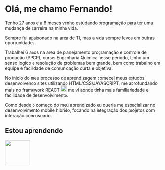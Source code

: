 
# Olá, me chamo Fernando!

Tenho 27 anos e a 6 meses venho estudando programação para ter uma mudança de carreira na minha vida.

Sempre fui apaixonado na area de TI, mas a vida sempre levou em outras oportunidades.

Trabalhei 6 anos na area de planejamento programação e controle de producão (PPCP), cursei Engenharia Quimica nesse periodo, tenho um senso logico e resolução de problemas bem grande, bem como trabalho em equipe e facilidade de comunicação curta e objetiva.

No inicio do meu processo de aprendizagem comecei meus estudos desenvolvendo sites utilizando HTML/CSS/JAVASCRIPT, me aprofundando mais no framework REACT <img src="https://cdn.jsdelivr.net/gh/devicons/devicon/icons/react/react-original.svg" width="20" height="20"/> me vi aonde tinha mais familiariedade e facilidade de desenvolvimento.

Como desde o começo do meu aprendizado eu queria me especializar no desenvolvimento mobile hibrido, focando na integração dos projetos com interação com usuario.

## Estou aprendendo
<img src="https://cdn.jsdelivr.net/gh/devicons/devicon/icons/react/react-original-wordmark.svg" width="80" height="80"/>
